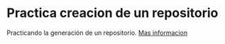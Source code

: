 # Practica creacion de un repositorio
Practicando la generación de un repositorio.
[Mas informacion](https://github.com/fredysanchez/PracticaRepositorio)
